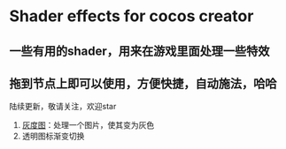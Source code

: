# Shader effects for cocos creator
## 一些有用的shader，用来在游戏里面处理一些特效
## 拖到节点上即可以使用，方便快捷，自动施法，哈哈

陆续更新，敬请关注，欢迎star
1. [灰度图]('assets\resources\readme\GrayEffect.md')：处理一个图片，使其变为灰色
2. 透明图标渐变切换

